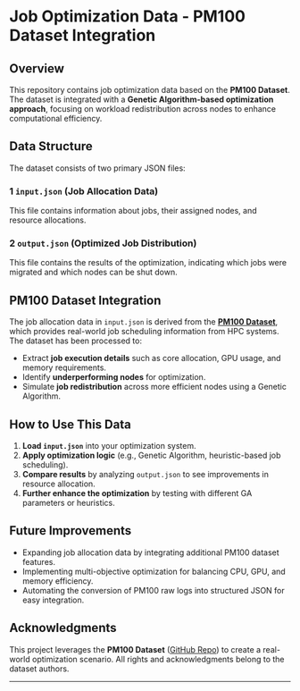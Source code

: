 # Job Optimization Data - PM100 Dataset Integration

## Overview
This repository contains job optimization data based on the **PM100 Dataset**. The dataset is integrated with a **Genetic Algorithm-based optimization approach**, focusing on workload redistribution across nodes to enhance computational efficiency.

## Data Structure
The dataset consists of two primary JSON files:

### **1 `input.json` (Job Allocation Data)**
This file contains information about jobs, their assigned nodes, and resource allocations.

### **2 `output.json` (Optimized Job Distribution)**
This file contains the results of the optimization, indicating which jobs were migrated and which nodes can be shut down.

## PM100 Dataset Integration
The job allocation data in `input.json` is derived from the **[PM100 Dataset](https://github.com/francescoantici/PM100-data)**, which provides real-world job scheduling information from HPC systems. The dataset has been processed to:

- Extract **job execution details** such as core allocation, GPU usage, and memory requirements.
- Identify **underperforming nodes** for optimization.
- Simulate **job redistribution** across more efficient nodes using a Genetic Algorithm.

## How to Use This Data
1. **Load `input.json`** into your optimization system.
2. **Apply optimization logic** (e.g., Genetic Algorithm, heuristic-based job scheduling).
3. **Compare results** by analyzing `output.json` to see improvements in resource allocation.
4. **Further enhance the optimization** by testing with different GA parameters or heuristics.

## Future Improvements
- Expanding job allocation data by integrating additional PM100 dataset features.
- Implementing multi-objective optimization for balancing CPU, GPU, and memory efficiency.
- Automating the conversion of PM100 raw logs into structured JSON for easy integration.

## Acknowledgments
This project leverages the **PM100 Dataset** ([GitHub Repo](https://github.com/francescoantici/PM100-data)) to create a real-world optimization scenario. All rights and acknowledgments belong to the dataset authors.

---
